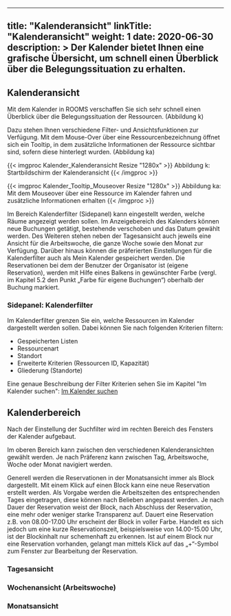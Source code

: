 
---
title: "Kalenderansicht"
linkTitle: "Kalenderansicht"
weight: 1
date: 2020-06-30
description: >
  Der Kalender bietet Ihnen eine grafische Übersicht, um schnell einen Überblick über die Belegungssituation zu erhalten.
---

## Kalenderansicht
Mit dem Kalender in ROOMS verschaffen Sie sich sehr schnell einen Überblick über die Belegungssituation der Ressourcen. (Abbildung k) 

Dazu stehen Ihnen verschiedene Filter- und Ansichtsfunktionen zur Verfügung. Mit dem Mouse-Over über eine Ressourcenbezeichnung öffnet sich ein Tooltip, in dem zusätzliche Informationen der Ressource sichtbar sind, sofern diese hinterlegt wurden. (Abbildung ka)

{{< imgproc Kalender_Kalenderansicht Resize "1280x" >}}
Abbildung k: Startbildschirm der Kalenderansicht 
{{< /imgproc >}}

{{< imgproc Kalender_Tooltip_Mouseover Resize "1280x" >}}
Abbildung ka: Mit dem Mouseover über eine Ressource im Kalender fahren und zusätzliche Informationen erhalten
{{< /imgproc >}}

Im Bereich Kalenderfilter (Sidepanel) kann eingestellt werden, welche Räume angezeigt werden sollen. Im Anzeigebereich des Kalenders können neue Buchungen getätigt, bestehende verschoben und das Datum gewählt werden. Des Weiteren stehen neben der Tagesansicht auch jeweils eine Ansicht für die Arbeitswoche, die ganze Woche sowie den Monat zur Verfügung. Darüber hinaus können die präferierten Einstellungen für die Kalenderfilter auch als Mein Kalender gespeichert werden. Die Reservationen bei dem der Benutzer der Organisator ist (eigene Reservation), werden mit Hilfe eines Balkens in gewünschter Farbe (vergl. im Kapitel 5.2 den Punkt „Farbe für eigene Buchungen“) oberhalb der Buchung markiert.

### Sidepanel: Kalenderfilter 
Im Kalenderfilter grenzen Sie ein, welche Ressourcen im Kalender dargestellt werden sollen. Dabei können Sie nach folgenden Kriterien filtern:
* Gespeicherten Listen
* Ressourcenart
* Standort
* Erweiterte Kriterien (Ressourcen ID, Kapazität)
* Gliederung (Standorte)

Eine genaue Beschreibung der Filter Kriterien sehen Sie im Kapitel "Im Kalender suchen": 
[Im Kalender suchen](http://localhost:1313/kalender/im-kalender-suchen/)


## Kalenderbereich
Nach der Einstellung der Suchfilter wird im rechten Bereich des Fensters der Kalender aufgebaut.

Im oberen Bereich kann zwischen den verschiedenen Kalenderansichten gewählt werden. Je nach Präferenz kann zwischen Tag, Arbeitswoche, Woche oder Monat navigiert werden. 

Generell werden die Reservationen in der Monatsansicht immer als Block dargestellt. Mit einem Klick auf einen Block kann eine neue Reservation erstellt werden. Als Vorgabe werden die Arbeitszeiten des entsprechenden Tages eingetragen, diese können nach Belieben angepasst werden. Je nach Dauer der Reservation weist der Block, nach Abschluss der Reservation, eine mehr oder weniger starke Transparenz auf. Dauert eine Reservation z.B. von 08.00-17.00 Uhr erscheint der Block in voller Farbe. Handelt es sich jedoch um eine kurze Reservationszeit, beispielsweise von 14.00-15.00 Uhr, ist der Blockinhalt nur schemenhaft zu erkennen. 
Ist auf einem Block nur eine Reservation vorhanden, gelangt man mittels Klick auf das „+“-Symbol zum Fenster zur Bearbeitung der Reservation.

### Tagesansicht 

### Wochenansicht (Arbeitswoche)

### Monatsansicht 

